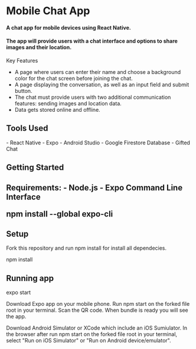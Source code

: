 <h1>Mobile Chat App </h1>
<h4>A chat app for mobile devices using React Native.</h4>
<h4>The app will
provide users with a chat interface and options to share images and their
location.</h4>

Key Features
- A page where users can enter their name and choose a background color for the chat screen
before joining the chat.
- A page displaying the conversation, as well as an input field and submit button.
- The chat must provide users with two additional communication features: sending images
and location data.
- Data gets stored online and offline.

<h2>Tools Used</h2>
- React Native
- Expo
- Android Studio
- Google Firestore Database
- Gifted Chat

<h2>Getting Started<h2>
Requirements:
- Node.js
- Expo Command Line Interface

npm install --global expo-cli

<h2>Setup</h2>
Fork this repository and run npm install for install all dependecies.

npm install

 <h2>Running app</h2>

  expo start

Download Expo app on your mobile phone. Run npm start on the forked file root in your terminal. Scan the QR code. When bundle is ready you will see the app.

Download Android Simulator or XCode which include an iOS Sumiulator. In the browser after run npm start on the forked file root in your terminal, select "Run on iOS Simulator" or "Run on Android device/emulator".

